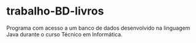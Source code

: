 # trabalho-BD-livros
Programa com acesso a um banco de dados desenvolvido na linguagem Java durante o curso Técnico em Informática.

